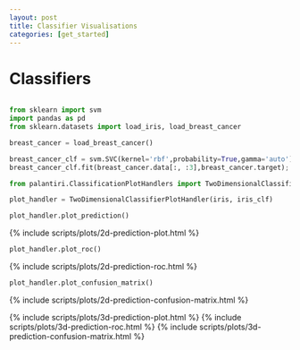```yaml
---
layout: post
title: Classifier Visualisations
categories: [get_started] 
---
```

# Classifiers

```python

from sklearn import svm
import pandas as pd
from sklearn.datasets import load_iris, load_breast_cancer
```

```python 
breast_cancer = load_breast_cancer()

breast_cancer_clf = svm.SVC(kernel='rbf',probability=True,gamma='auto')
breast_cancer_clf.fit(breast_cancer.data[:, :3],breast_cancer.target);
```

```python
from palantiri.ClassificationPlotHandlers import TwoDimensionalClassifierPlotHandler

plot_handler = TwoDimensionalClassifierPlotHandler(iris, iris_clf)
```

```python
plot_handler.plot_prediction()
```
{% include scripts/plots/2d-prediction-plot.html %}
```python
plot_handler.plot_roc()
```
{% include scripts/plots/2d-prediction-roc.html %}
```python
plot_handler.plot_confusion_matrix()
```

{% include scripts/plots/2d-prediction-confusion-matrix.html %}

{% include scripts/plots/3d-prediction-plot.html %}
{% include scripts/plots/3d-prediction-roc.html %}
{% include scripts/plots/3d-prediction-confusion-matrix.html %}